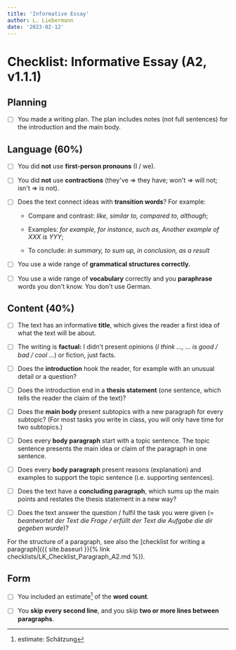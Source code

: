 ```yaml
---
title: 'Informative Essay'
author: L. Liebermann
date: '2023-02-12'
---
```


# Checklist: Informative Essay (A2, v1.1.1)

## Planning

- [ ] You made a writing plan. The plan includes notes (not full sentences) for
the introduction and the main body.

## Language (60%)

- [ ] You did **not** use **first-person pronouns** (I / we).

- [ ] You did **not** use **contractions** (they've =\> they have; won't =\>
will not; isn't =\> is not).

- [ ] Does the text connect ideas with **transition words**? For example:

    - Compare and contrast: _like, similar to, compared to, although_;

    - Examples: _for example, for instance, such as, Another example of XXX is
    YYY_;

    - To conclude: _in summary, to sum up, in conclusion, as a result_

- [ ] You use a wide range of **grammatical structures correctly.**

- [ ] You use a wide range of **vocabulary** correctly and you **paraphrase**
words you don't know. You don't use German.

## Content (40%)

- [ ] The text has an informative **title**, which gives the reader a first
idea of what the text will be about.

- [ ] The writing is **factual:** I didn't present opinions (_I think \..., ...
is good / bad / cool ..._) or fiction, just facts.

- [ ] Does the **introduction** hook the reader, for example with an unusual
detail or a question?

- [ ] Does the introduction end in a **thesis statement** (one sentence, which
tells the reader the claim of the text)?

- [ ] Does the **main body** present subtopics with a new paragraph for every
subtopic? (For most tasks you write in class, you will only have time for two
subtopics.)

- [ ] Does every **body paragraph** start with a topic sentence. The topic
sentence presents the main idea or claim of the paragraph in one sentence.

- [ ] Does every **body paragraph** present reasons (explanation) and examples
to support the topic sentence (i.e. supporting sentences).

- [ ] Does the text have a **concluding paragraph**, which sums up the main
points and restates the thesis statement in a new way?

- [ ] Does the text answer the question / fulfil the task you were given (=
_beantwortet der Text die Frage / erfüllt der Text die Aufgabe die dir gegeben
wurde_)?

For the structure of a paragraph, see also the [checklist for writing a
paragraph]({{ site.baseurl }}{% link checklists/LK_Checklist_Paragraph_A2.md
%}).

## Form

- [ ] You included an estimate[^1] of the **word count**.

- [ ] You **skip every second line**, and you skip **two or more lines between
paragraphs**.

[^1]: estimate: Schätzung

